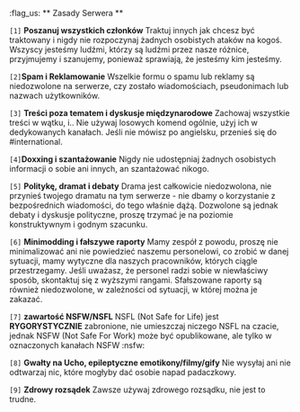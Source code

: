 :flag_us: ** Zasady Serwera **

`[1]` **Poszanuj wszystkich członków** Traktuj innych jak chcesz być traktowany i nigdy nie rozpoczynaj żadnych osobistych ataków na kogoś. Wszyscy jesteśmy ludźmi, którzy są ludźmi przez nasze różnice, przyjmujemy i szanujemy, ponieważ sprawiają, że jesteśmy kim jesteśmy.

`[2]`**Spam i Reklamowanie** Wszelkie formu o spamu lub reklamy są niedozwolone na serwerze, czy zostało wiadomościach, pseudonimach lub nazwach użytkowników.

`[3]` **Treści poza tematem i dyskusje międzynarodowe** Zachowaj wszystkie treści w wątku, i.. Nie używaj losowych komend ogólnie, użyj ich w dedykowanych kanałach. Jeśli nie mówisz po angielsku, przenieś się do #international.

`[4]`**Doxxing i szantażowanie** Nigdy nie udostępniaj żadnych osobistych informacji o sobie ani innych, an szantażować nikogo.

`[5]` **Politykę, dramat i debaty** Drama jest całkowicie niedozwolona, nie przynieś twojego dramatu na tym serwerze - nie dbamy o korzystanie z bezpośrednich wiadomości, do tego właśnie dążą. Dozwolone są jednak debaty i dyskusje polityczne, proszę trzymać je na poziomie konstruktywnym i godnym szacunku.

`[6]` **Minimodding i fałszywe raporty** Mamy zespół z powodu, proszę nie minimalizować ani nie powiedzieć naszemu personelowi, co zrobić w danej sytuacji, mamy wytyczne dla naszych pracowników, których ciągle przestrzegamy. Jeśli uważasz, że personel radzi sobie w niewłaściwy sposób, skontaktuj się z wyższymi rangami. Sfałszowane raporty są również niedozwolone, w zależności od sytuacji, w której można je zakazać.

`[7]` **zawartość NSFW/NSFL** NSFL (Not Safe for Life) jest **RYGORYSTYCZNIE** zabronione, nie umieszczaj niczego NSFL na czacie, jednak NSFW (Not Safe For Work) może być opublikowane, ale tylko w oznaczonych kanałach NSFW :nsfw:

`[8]` **Gwałty na Ucho, epileptyczne emotikony/filmy/gify** Nie wysyłaj ani nie odtwarzaj nic, które mogłyby dać osobie napad padaczkowy.

`[9]` **Zdrowy rozsądek** Zawsze używaj zdrowego rozsądku, nie jest to trudne.